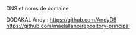 DNS et noms de domaine

DODAKAL Andy : https://github.com/AndyD9
https://github.com/maelallano/repository-principal
